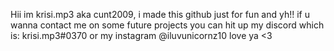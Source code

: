 Hii im krisi.mp3 aka cunt2009, i made this github just for fun and yh!! if u wanna contact me on some future projects 
you can hit up my discord which is: krisi.mp3#0370 or my instagram @iluvunicornz10 
love ya <3
